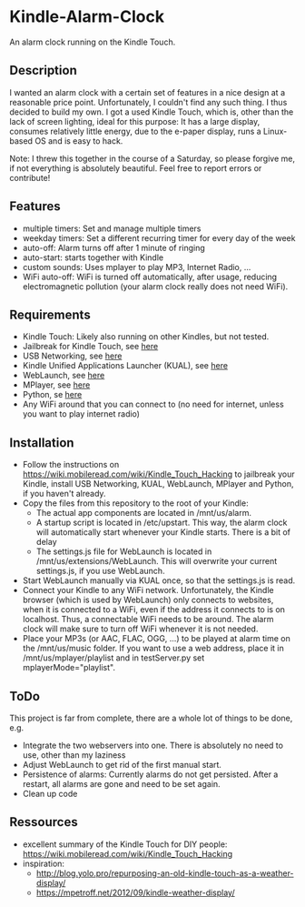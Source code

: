 # Kindle-Alarm-Clock
An alarm clock running on the Kindle Touch.

## Description
I wanted an alarm clock with a certain set of features in a nice design at a reasonable price point. Unfortunately, I couldn't find any such thing. I thus decided to build my own. I got a used Kindle Touch, which is, other than the lack of screen lighting, ideal for this purpose: It has a large display, consumes relatively little energy, due to the e-paper display, runs a Linux-based OS and is easy to hack.

Note: I threw this together in the course of a Saturday, so please forgive me, if not everything is absolutely beautiful. Feel free to report errors or contribute!

## Features
- multiple timers: Set and manage multiple timers
- weekday timers: Set a different recurring timer for every day of the week
- auto-off: Alarm turns off after 1 minute of ringing
- auto-start: starts together with Kindle
- custom sounds: Uses mplayer to play MP3, Internet Radio, ...
- WiFi auto-off: WiFi is turned off automatically, after usage, reducing electromagnetic pollution (your alarm clock really does not need WiFi).

## Requirements
- Kindle Touch: Likely also running on other Kindles, but not tested.
- Jailbreak for Kindle Touch, see [here](https://www.mobileread.com/forums/showthread.php?t=275877)
- USB Networking, see [here](https://www.mobileread.com/forums/showthread.php?t=186645)
- Kindle Unified Applications Launcher (KUAL), see [here](https://www.mobileread.com/forums/showthread.php?t=203326)
- WebLaunch, see [here](https://github.com/PaulFreund/WebLaunch)
- MPlayer, see [here](https://www.mobileread.com/forums/showthread.php?t=119851)
- Python, se [here](https://www.mobileread.com/forums/showthread.php?t=225030)
- Any WiFi around that you can connect to (no need for internet, unless you want to play internet radio)

## Installation
- Follow the instructions on https://wiki.mobileread.com/wiki/Kindle_Touch_Hacking to jailbreak your Kindle, install USB Networking, KUAL, WebLaunch, MPlayer and Python, if you haven't already.
- Copy the files from this repository to the root of your Kindle:
   - The actual app components are located in /mnt/us/alarm.
   - A startup script is located in /etc/upstart. This way, the alarm clock will automatically start whenever your Kindle starts. There is a bit of delay
   - The settings.js file for WebLaunch is located in /mnt/us/extensions/WebLaunch. This will overwrite your current settings.js, if you use WebLaunch.
- Start WebLaunch manually via KUAL once, so that the settings.js is read.
- Connect your Kindle to any WiFi network. Unfortunately, the Kindle browser (which is used by WebLaunch) only connects to websites, when it is connected to a WiFi, even if the address it connects to is on localhost. Thus, a connectable WiFi needs to be around. The alarm clock will make sure to turn off WiFi whenever it is not needed.
- Place your MP3s (or AAC, FLAC, OGG, ...) to be played at alarm time on the /mnt/us/music folder. If you want to use a web address, place it in /mnt/us/mplayer/playlist and in testServer.py set mplayerMode="playlist".

## ToDo
This project is far from complete, there are a whole lot of things to be done, e.g.
- Integrate the two webservers into one. There is absolutely no need to use, other than my laziness
- Adjust WebLaunch to get rid of the first manual start.
- Persistence of alarms: Currently alarms do not get persisted. After a restart, all alarms are gone and need to be set again.
- Clean up code

## Ressources
- excellent summary of the Kindle Touch for DIY people: https://wiki.mobileread.com/wiki/Kindle_Touch_Hacking
- inspiration: 
   - http://blog.yolo.pro/repurposing-an-old-kindle-touch-as-a-weather-display/
   - https://mpetroff.net/2012/09/kindle-weather-display/


